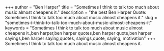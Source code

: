+++
author = "Ben Harper"
title = "Sometimes I think to talk too much about music almost cheapens it."
description = "the best Ben Harper Quote: Sometimes I think to talk too much about music almost cheapens it."
slug = "sometimes-i-think-to-talk-too-much-about-music-almost-cheapens-it"
keywords = "Sometimes I think to talk too much about music almost cheapens it.,ben harper,ben harper quotes,ben harper quote,ben harper sayings,ben harper saying,quotes, sayings,quote, saying, motivation"
+++
Sometimes I think to talk too much about music almost cheapens it.

